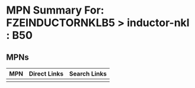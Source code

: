 



# MPN Summary For: FZEINDUCTORNKLB5 > inductor-nkl : B50

## MPNs
  

|MPN|Direct Links|Search Links|
| :--- | :--- | :--- |
||||
